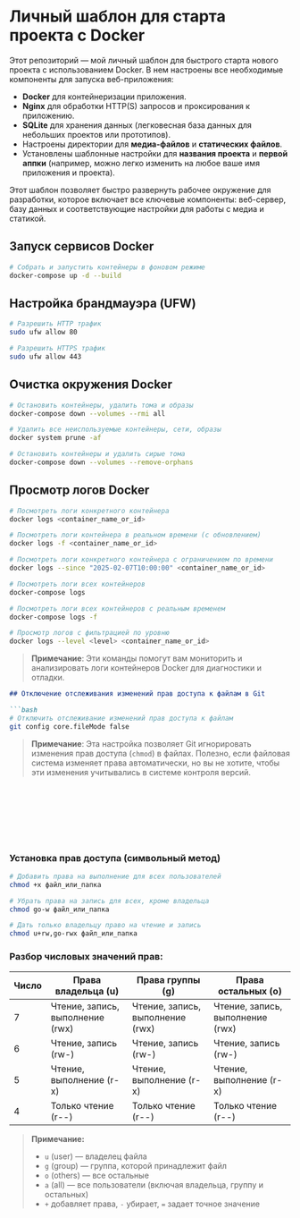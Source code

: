 # Личный шаблон для старта проекта с Docker

Этот репозиторий — мой личный шаблон для быстрого старта нового проекта с использованием Docker. В нем настроены все необходимые компоненты для запуска веб-приложения:

- **Docker** для контейнеризации приложения.
- **Nginx** для обработки HTTP(S) запросов и проксирования к приложению.
- **SQLite** для хранения данных (легковесная база данных для небольших проектов или прототипов).
- Настроены директории для **медиа-файлов** и **статических файлов**.
- Установлены шаблонные настройки для **названия проекта** и **первой аппки** (например, можно легко изменить на любое ваше имя приложения и проекта).

Этот шаблон позволяет быстро развернуть рабочее окружение для разработки, которое включает все ключевые компоненты: веб-сервер, базу данных и соответствующие настройки для работы с медиа и статикой.



## Запуск сервисов Docker
```bash
# Собрать и запустить контейнеры в фоновом режиме
docker-compose up -d --build
```

## Настройка брандмауэра (UFW)
```bash
# Разрешить HTTP трафик
sudo ufw allow 80

# Разрешить HTTPS трафик
sudo ufw allow 443
```

## Очистка окружения Docker
```bash
# Остановить контейнеры, удалить тома и образы
docker-compose down --volumes --rmi all

# Удалить все неиспользуемые контейнеры, сети, образы
docker system prune -af

# Остановить контейнеры и удалить сирые тома
docker-compose down --volumes --remove-orphans
```

## Просмотр логов Docker
```bash
# Посмотреть логи конкретного контейнера
docker logs <container_name_or_id>

# Посмотреть логи контейнера в реальном времени (с обновлением)
docker logs -f <container_name_or_id>

# Посмотреть логи конкретного контейнера с ограничением по времени
docker logs --since "2025-02-07T10:00:00" <container_name_or_id>

# Посмотреть логи всех контейнеров
docker-compose logs

# Посмотреть логи всех контейнеров с реальным временем
docker-compose logs -f

# Просмотр логов с фильтрацией по уровню
docker logs --level <level> <container_name_or_id>
```

> **Примечание**: Эти команды помогут вам мониторить и анализировать логи контейнеров Docker для диагностики и отладки.




```markdown
## Отключение отслеживания изменений прав доступа к файлам в Git

```bash
# Отключить отслеживание изменений прав доступа к файлам
git config core.fileMode false
```

> **Примечание**: Эта настройка позволяет Git игнорировать изменения прав доступа (`chmod`) в файлах. Полезно, если файловая система изменяет права автоматически, но вы не хотите, чтобы эти изменения учитывались в системе контроля версий.
```  








``` 

### Установка прав доступа (символьный метод)
```bash
# Добавить права на выполнение для всех пользователей
chmod +x файл_или_папка

# Убрать права на запись для всех, кроме владельца
chmod go-w файл_или_папка

# Дать только владельцу право на чтение и запись
chmod u+rw,go-rwx файл_или_папка
```

### Разбор числовых значений прав:
| Число | Права владельца (u) | Права группы (g) | Права остальных (o) |
|-------|----------------------|------------------|---------------------|
| 7     | Чтение, запись, выполнение (rwx) | Чтение, запись, выполнение (rwx) | Чтение, запись, выполнение (rwx) |
| 6     | Чтение, запись (rw-) | Чтение, запись (rw-) | Чтение, запись (rw-) |
| 5     | Чтение, выполнение (r-x) | Чтение, выполнение (r-x) | Чтение, выполнение (r-x) |
| 4     | Только чтение (r--) | Только чтение (r--) | Только чтение (r--) |

> **Примечание:**  
> - `u` (user) — владелец файла  
> - `g` (group) — группа, которой принадлежит файл  
> - `o` (others) — все остальные  
> - `a` (all) — все пользователи (включая владельца, группу и остальных)  
> - `+` добавляет права, `-` убирает, `=` задает точное значение  


